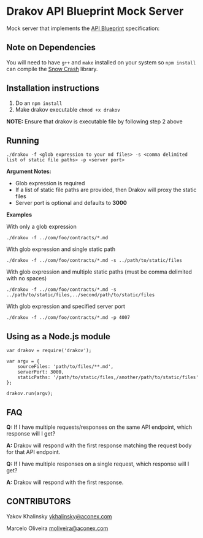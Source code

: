 # Drakov API Blueprint Mock Server

Mock server that implements the [API Blueprint](http://apiblueprint.org/) specification:


## Note on Dependencies

You will need to have `g++` and `make` installed on your system so `npm install` can compile the [Snow Crash](https://github.com/apiaryio/snowcrash) library.


## Installation instructions

1. Do an `npm install`
2. Make drakov executable `chmod +x drakov`

**NOTE:** Ensure that drakov is executable file by following step 2 above


## Running

`./drakov -f <glob expression to your md files> -s <comma delimited list of static file paths> -p <server port>`


**Argument Notes:**

- Glob expression is required
- If a list of static file paths are provided, then Drakov will proxy the static files
- Server port is optional and defaults to **3000**


**Examples**

With only a glob expression

`./drakov -f ../com/foo/contracts/*.md`


With glob expression and single static path

`./drakov -f ../com/foo/contracts/*.md -s ../path/to/static/files`
                                                                  

With glob expression and multiple static paths (must be comma delimited with no spaces)

`./drakov -f ../com/foo/contracts/*.md -s ../path/to/static/files,../second/path/to/static/files`


With glob expression and specified server port

`./drakov -f ../com/foo/contracts/*.md -p 4007`


## Using as a Node.js module

    var drakov = require('drakov');
    
    var argv = {
        sourceFiles: 'path/to/files/**.md',
        serverPort: 3000,
        staticPaths: '/path/to/static/files,/another/path/to/static/files'
    };
    
    drakov.run(argv);

## FAQ

**Q:** If I have multiple requests/responses on the same API endpoint, which response will I get?

**A:** Drakov will respond with the first response matching the request body for that API endpoint.


**Q:** If I have multiple responses on a single request, which response will I get?

**A:** Drakov will respond with the first response.



## CONTRIBUTORS

Yakov Khalinsky <ykhalinsky@aconex.com>

Marcelo Oliveira <moliveira@aconex.com>
